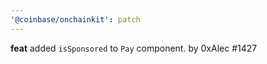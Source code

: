 ```yaml
---
'@coinbase/onchainkit': patch
---
```


**feat** added `isSponsored` to `Pay` component. by 0xAlec #1427
